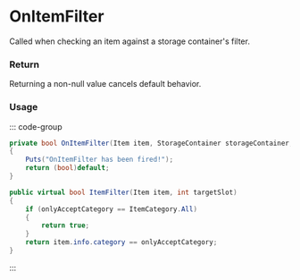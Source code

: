 # OnItemFilter
<Badge type="info" text="Item"/>[<Badge type="danger" text="Carbon Compatible"/>](https://github.com/CarbonCommunity/Carbon)[<Badge type="warning" text="Oxide Compatible"/>](https://github.com/OxideMod/Oxide.Rust)
Called when checking an item against a storage container's filter.

### Return
Returning a non-null value cancels default behavior.

### Usage
::: code-group
```csharp [Example]
private bool OnItemFilter(Item item, StorageContainer storageContainer, int targetSlot)
{
	Puts("OnItemFilter has been fired!");
	return (bool)default;
}
```
```csharp [Source — Assembly-CSharp @ StorageContainer]
public virtual bool ItemFilter(Item item, int targetSlot)
{
	if (onlyAcceptCategory == ItemCategory.All)
	{
		return true;
	}
	return item.info.category == onlyAcceptCategory;
}

```
:::
